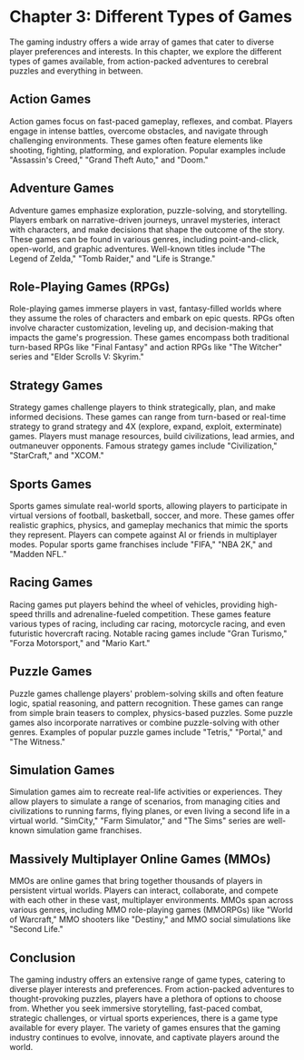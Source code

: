 Chapter 3: Different Types of Games
===================================

The gaming industry offers a wide array of games that cater to diverse player preferences and interests. In this chapter, we explore the different types of games available, from action-packed adventures to cerebral puzzles and everything in between.

Action Games
------------

Action games focus on fast-paced gameplay, reflexes, and combat. Players engage in intense battles, overcome obstacles, and navigate through challenging environments. These games often feature elements like shooting, fighting, platforming, and exploration. Popular examples include "Assassin's Creed," "Grand Theft Auto," and "Doom."

Adventure Games
---------------

Adventure games emphasize exploration, puzzle-solving, and storytelling. Players embark on narrative-driven journeys, unravel mysteries, interact with characters, and make decisions that shape the outcome of the story. These games can be found in various genres, including point-and-click, open-world, and graphic adventures. Well-known titles include "The Legend of Zelda," "Tomb Raider," and "Life is Strange."

Role-Playing Games (RPGs)
-------------------------

Role-playing games immerse players in vast, fantasy-filled worlds where they assume the roles of characters and embark on epic quests. RPGs often involve character customization, leveling up, and decision-making that impacts the game's progression. These games encompass both traditional turn-based RPGs like "Final Fantasy" and action RPGs like "The Witcher" series and "Elder Scrolls V: Skyrim."

Strategy Games
--------------

Strategy games challenge players to think strategically, plan, and make informed decisions. These games can range from turn-based or real-time strategy to grand strategy and 4X (explore, expand, exploit, exterminate) games. Players must manage resources, build civilizations, lead armies, and outmaneuver opponents. Famous strategy games include "Civilization," "StarCraft," and "XCOM."

Sports Games
------------

Sports games simulate real-world sports, allowing players to participate in virtual versions of football, basketball, soccer, and more. These games offer realistic graphics, physics, and gameplay mechanics that mimic the sports they represent. Players can compete against AI or friends in multiplayer modes. Popular sports game franchises include "FIFA," "NBA 2K," and "Madden NFL."

Racing Games
------------

Racing games put players behind the wheel of vehicles, providing high-speed thrills and adrenaline-fueled competition. These games feature various types of racing, including car racing, motorcycle racing, and even futuristic hovercraft racing. Notable racing games include "Gran Turismo," "Forza Motorsport," and "Mario Kart."

Puzzle Games
------------

Puzzle games challenge players' problem-solving skills and often feature logic, spatial reasoning, and pattern recognition. These games can range from simple brain teasers to complex, physics-based puzzles. Some puzzle games also incorporate narratives or combine puzzle-solving with other genres. Examples of popular puzzle games include "Tetris," "Portal," and "The Witness."

Simulation Games
----------------

Simulation games aim to recreate real-life activities or experiences. They allow players to simulate a range of scenarios, from managing cities and civilizations to running farms, flying planes, or even living a second life in a virtual world. "SimCity," "Farm Simulator," and "The Sims" series are well-known simulation game franchises.

Massively Multiplayer Online Games (MMOs)
-----------------------------------------

MMOs are online games that bring together thousands of players in persistent virtual worlds. Players can interact, collaborate, and compete with each other in these vast, multiplayer environments. MMOs span across various genres, including MMO role-playing games (MMORPGs) like "World of Warcraft," MMO shooters like "Destiny," and MMO social simulations like "Second Life."

Conclusion
----------

The gaming industry offers an extensive range of game types, catering to diverse player interests and preferences. From action-packed adventures to thought-provoking puzzles, players have a plethora of options to choose from. Whether you seek immersive storytelling, fast-paced combat, strategic challenges, or virtual sports experiences, there is a game type available for every player. The variety of games ensures that the gaming industry continues to evolve, innovate, and captivate players around the world.
